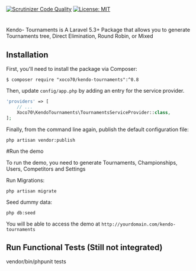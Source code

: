 [![Scrutinizer Code Quality](https://scrutinizer-ci.com/g/xoco70/kendo-tournaments/badges/quality-score.png?b=master)](https://scrutinizer-ci.com/g/xoco70/kendo-tournaments/?branch=master)
[![License: MIT](https://img.shields.io/badge/License-MIT-brightgreen.svg?style=flat-square)](https://opensource.org/licenses/MIT)

# 

Kendo- Tournaments is A Laravel 5.3+ Package that allows you to generate Tournaments tree, Direct Elimination, Round Robin, or Mixed   

## Installation

First, you'll need to install the package via Composer:

```shell
$ composer require "xoco70/kendo-tournaments":^0.8
```

Then, update `config/app.php` by adding an entry for the service provider.

```php
'providers' => [
    // ...
    Xoco70\KendoTournaments\TournamentsServiceProvider::class,
];
```

Finally, from the command line again, publish the default configuration file:

```shell
php artisan vendor:publish
```

#Run the demo

To run the demo, you need to generate Tournaments, Championships, Users, Competitors and Settings

Run Migrations:
```shell
php artisan migrate
```

Seed dummy data:
```shell
php db:seed
```

You will be able to access the demo at `http://yourdomain.com/kendo-tournaments`


## Run Functional Tests (Still not integrated)

vendor/bin/phpunit tests

